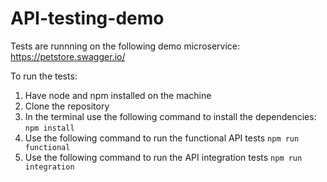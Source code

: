 # API-testing-demo

Tests are runnning on the following demo microservice: https://petstore.swagger.io/

To run the tests:
1. Have node and npm installed on the machine
2. Clone the repository
3. In the terminal use the following command to install the dependencies:
  `npm install`
4. Use the following command to run the functional API tests
  `npm run functional`
5. Use the following command to run the API integration tests
  `npm run integration`
